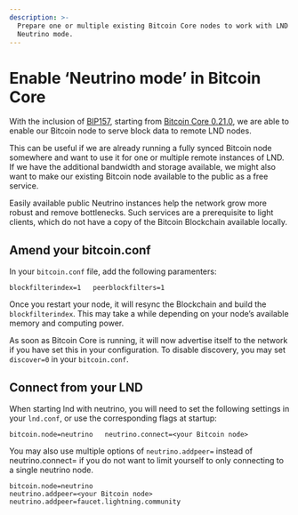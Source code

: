 ```yaml
---
description: >-
  Prepare one or multiple existing Bitcoin Core nodes to work with LND's
  Neutrino mode.
---
```


# Enable ‘Neutrino mode’ in Bitcoin Core

With the inclusion of [BIP157](https://github.com/bitcoin/bips/blob/master/bip-0157.mediawiki), starting from [Bitcoin Core 0.21.0](https://bitcoincore.org/en/releases/0.21.0/), we are able to enable our Bitcoin node to serve block data to remote LND nodes. 

This can be useful if we are already running a fully synced Bitcoin node somewhere and want to use it for one or multiple remote instances of LND. If we have the additional bandwidth and storage available, we might also want to make our existing Bitcoin node available to the public as a free service. 

Easily available public Neutrino instances help the network grow more robust and remove bottlenecks. Such services are a prerequisite to light clients, which do not have a copy of the Bitcoin Blockchain available locally.

## Amend your bitcoin.conf

In your `bitcoin.conf` file, add the following paramenters:

`blockfilterindex=1  
peerblockfilters=1`

Once you restart your node, it will resync the Blockchain and build the `blockfilterindex`. This may take a while depending on your node’s available memory and computing power.

As soon as Bitcoin Core is running, it will now advertise itself to the network if you have set this in your configuration. To disable discovery, you may set `discover=0` in your `bitcoin.conf`.

## Connect from your LND

When starting lnd with neutrino, you will need to set the following settings in your `lnd.conf`, or use the corresponding flags at startup:

`bitcoin.node=neutrino  
neutrino.connect=<your Bitcoin node>`  
  
You may also use multiple options of `neutrino.addpeer=` instead of neutrino.connect= if you do not want to limit yourself to only connecting to a single neutrino node.

`bitcoin.node=neutrino`  
`neutrino.addpeer=<your Bitcoin node>  
neutrino.addpeer=faucet.lightning.community`


